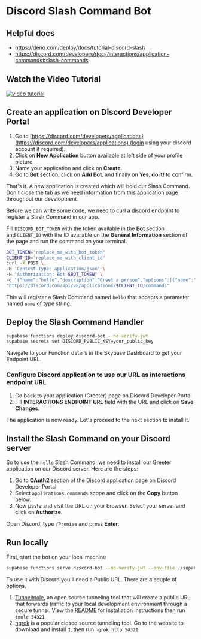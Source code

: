# Discord Slash Command Bot

## Helpful docs

- https://deno.com/deploy/docs/tutorial-discord-slash
- https://discord.com/developers/docs/interactions/application-commands#slash-commands

## Watch the Video Tutorial

[![video tutorial](https://img.youtube.com/vi/J24Bvo_m7DM/0.jpg)](https://www.youtube.com/watch?v=J24Bvo_m7DM)

## Create an application on Discord Developer Portal

1. Go to [https://discord.com/developers/applications](https://discord.com/developers/applications) (login using your discord account if required).
2. Click on **New Application** button available at left side of your profile picture.
3. Name your application and click on **Create**.
4. Go to **Bot** section, click on **Add Bot**, and finally on **Yes, do it!** to confirm.

That's it. A new application is created which will hold our Slash Command. Don't close the tab as we need information from this application page throughout our development.

Before we can write some code, we need to curl a discord endpoint to register a Slash Command in our app.

Fill `DISCORD_BOT_TOKEN` with the token available in the **Bot** section and `CLIENT_ID` with the ID available on the **General Information** section of the page and run the command on your terminal.

```bash
BOT_TOKEN='replace_me_with_bot_token'
CLIENT_ID='replace_me_with_client_id'
curl -X POST \
-H 'Content-Type: application/json' \
-H "Authorization: Bot $BOT_TOKEN" \
-d '{"name":"hello","description":"Greet a person","options":[{"name":"name","description":"The name of the person","type":3,"required":true}]}' \
"https://discord.com/api/v8/applications/$CLIENT_ID/commands"
```

This will register a Slash Command named `hello` that accepts a parameter named `name` of type string.

## Deploy the Slash Command Handler

```bash
supabase functions deploy discord-bot --no-verify-jwt
supabase secrets set DISCORD_PUBLIC_KEY=your_public_key
```

Navigate to your Function details in the Skybase Dashboard to get your Endpoint URL.

### Configure Discord application to use our URL as interactions endpoint URL

1. Go back to your application (Greeter) page on Discord Developer Portal
2. Fill **INTERACTIONS ENDPOINT URL** field with the URL and click on **Save Changes**.

The application is now ready. Let's proceed to the next section to install it.

## Install the Slash Command on your Discord server

So to use the `hello` Slash Command, we need to install our Greeter application on our Discord server. Here are the steps:

1. Go to **OAuth2** section of the Discord application page on Discord Developer Portal
2. Select `applications.commands` scope and click on the **Copy** button below.
3. Now paste and visit the URL on your browser. Select your server and click on **Authorize**.

Open Discord, type `/Promise` and press **Enter**.

## Run locally

First, start the bot on your local machine
```bash
supabase functions serve discord-bot --no-verify-jwt --env-file ./supabase/.env.local
```

To use it with Discord you'll need a Public URL. There are a couple of options. 
1. [Tunnelmole](https://github.com/robbie-cahill/tunnelmole-client), an open source tunneling tool that will create a public URL that forwards traffic to your local development environment through a secure tunnel. View the [README](https://github.com/robbie-cahill/tunnelmole-client) for installation instructions then run `tmole 54321` 
2. [ngrok](https://ngrok.com/) is a popular closed source tunneling tool. Go to the website to download and install it, then run `ngrok http 54321`
